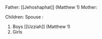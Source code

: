 Father: [[Jehoshaphat]] (Matthew 1)
Mother: 

Children:
Spouse : 
1) Boys
	[[Uzziah]] (Matthew 1)
2) Girls
	